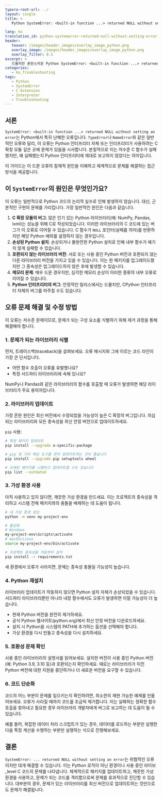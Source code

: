 ```yaml
---
typora-root-url: ../
layout: single
title: >
   Python SystemError: <built-in function ...> returned NULL without setting an error 오류 해결 방법

lang: ko
translation_id: python-systemerror-returned-null-without-setting-error
header:
   teaser: /images/header_images/overlay_image_python.png
   overlay_image: /images/header_images/overlay_image_python.png
   overlay_filter: 0.5
excerpt: >
   드물지만 혼란스러운 Python SystemError: <built-in function ...> returned NULL without setting an error 오류를 해결하세요. 이 가이드는 C 확장 모듈 문제나 손상된 설치와 같은 잠재적 원인을 탐색합니다.
categories:
   - ko_Troubleshooting
tags:
   - Python
   - SystemError
   - C Extension
   - Interpreter
   - Troubleshooting
---
```


## 서론

`SystemError: <built-in function ...> returned NULL without setting an error`는 Python에서 특히 난해한 오류입니다. `TypeError`나 `NameError`와 같은 일반적인 오류와 달리, 이 오류는 Python 인터프리터 자체 또는 인터프리터가 사용하려는 C 확장 모듈 깊은 곳에 문제가 있음을 시사합니다. 본질적으로 이는 저수준 C 함수가 실패했지만, 왜 실패했는지 Python 인터프리터에 제대로 보고하지 않았다는 의미입니다.

이 가이드는 이 드문 오류의 잠재적 원인을 이해하고 체계적으로 문제를 해결하는 접근 방식을 제공합니다.

## 이 `SystemError`의 원인은 무엇인가요?

이 오류는 일반적으로 Python 코드의 논리적 실수로 인해 발생하지 않습니다. 대신, 근본적인 구현의 문제를 가리킵니다. 가장 일반적인 원인은 다음과 같습니다.

1.  **C 확장 모듈의 버그**: 많은 인기 있는 Python 라이브러리(예: NumPy, Pandas, lxml)는 성능을 위해 C로 작성되었습니다. 이러한 라이브러리의 C 코드에 있는 버그가 이 오류로 이어질 수 있습니다. C 함수가 `NULL` 포인터(실패를 의미)를 반환하지만 해당 Python 예외를 설정하지 않는 경우입니다.
2.  **손상된 Python 설치**: 손상되거나 불완전한 Python 설치로 인해 내부 함수가 예기치 않게 실패할 수 있습니다.
3.  **호환되지 않는 라이브러리 버전**: 서로 또는 사용 중인 Python 버전과 호환되지 않는 다른 라이브러리 버전을 가지고 있을 수 있습니다. 이는 한 패키지를 업그레이드했지만 그 종속성은 업그레이드하지 않은 후에 발생할 수 있습니다.
4.  **메모리 문제**: 매우 드문 경우지만, 심각한 메모리 손상이 이러한 종류의 내부 오류로 이어질 수 있습니다.
5.  **Python 인터프리터의 버그**: 안정적인 릴리스에서는 드물지만, CPython 인터프리터 자체의 버그를 마주칠 수도 있습니다.

## 오류 문제 해결 및 수정 방법

이 오류는 저수준 문제이므로, 문제가 되는 구성 요소를 식별하기 위해 제거 과정을 통해 해결해야 합니다.

### 1. 문제가 되는 라이브러리 식별

먼저, 트레이스백(traceback)을 살펴보세요. 오류 메시지와 그에 이르는 코드 라인이 가장 큰 단서입니다.
- 어떤 함수 호출이 오류를 유발했나요?
- 특정 서드파티 라이브러리에 속해 있나요?

NumPy나 Pandas와 같은 라이브러리의 함수를 호출할 때 오류가 발생하면 해당 라이브러리가 주요 용의자입니다.

### 2. 라이브러리 업데이트

가장 흔한 원인은 최신 버전에서 수정되었을 가능성이 높은 C 확장의 버그입니다. 의심되는 라이브러리와 모든 종속성을 최신 안정 버전으로 업데이트하세요.

`pip` 사용:
```bash
# 특정 패키지 업데이트
pip install --upgrade a-specific-package

# pip 및 기타 핵심 도구를 먼저 업데이트하는 것이 좋습니다
pip install --upgrade pip setuptools wheel

# 오래된 패키지를 나열하고 업데이트할 수도 있습니다
pip list --outdated
```

### 3. 가상 환경 사용

아직 사용하고 있지 않다면, 깨끗한 가상 환경을 만드세요. 이는 프로젝트의 종속성을 격리하고 시스템 전체 패키지와의 충돌을 배제하는 데 도움이 됩니다.

```bash
# 새 가상 환경 생성
python -m venv my-project-env

# 활성화
# Windows
my-project-env\Scripts\activate
# macOS/Linux
source my-project-env/bin/activate

# 프로젝트 종속성을 처음부터 설치
pip install -r requirements.txt
```
새 환경에서 오류가 사라지면, 문제는 종속성 충돌일 가능성이 높습니다.

### 4. Python 재설치

라이브러리 업데이트가 작동하지 않으면 Python 설치 자체가 손상되었을 수 있습니다. 서드파티 라이브러리뿐만 아니라 내장 함수에서도 오류가 발생하면 이럴 가능성이 더 높습니다.

-   현재 Python 버전을 완전히 제거하세요.
-   공식 Python 웹사이트(python.org)에서 최신 안정 버전을 다운로드하세요.
-   설치 시 Python을 시스템의 PATH에 추가하는 옵션을 선택해야 합니다.
-   가상 환경을 다시 만들고 종속성을 다시 설치하세요.

### 5. 호환성 문제 확인

사용 중인 라이브러리의 설명서를 읽어보세요. 설치한 버전이 사용 중인 Python 버전(예: Python 3.9, 3.10 등)과 호환되는지 확인하세요. 때로는 라이브러리가 이전 Python 버전에 대한 지원을 중단하거나 더 새로운 버전을 요구할 수 있습니다.

### 6. 코드 단순화

코드의 어느 부분이 문제를 일으키는지 확인하려면, 최소한의 재현 가능한 예제를 만들어보세요. 오류가 사라질 때까지 코드를 조금씩 제거합니다. 이는 실패하는 정확한 함수 호출을 찾아내고 필요한 경우 라이브러리 개발자에게 버그로 보고하는 데 도움이 될 수 있습니다.

예를 들어, 복잡한 데이터 처리 스크립트가 있는 경우, 데이터를 로드하는 부분만 실행한 다음 특정 계산을 수행하는 부분만 실행하는 식으로 진행해보세요.

## 결론

`SystemError: ... returned NULL without setting an error`는 위협적인 오류이지만 대개 해결할 수 있습니다. 이는 Python 로직이 아닌 환경이나 사용 중인 라이브_level C 코드의 문제를 나타냅니다. 체계적으로 패키지를 업데이트하고, 깨끗한 가상 환경을 사용하고, 문제가 되는 코드를 격리함으로써 문제를 효과적으로 진단할 수 있습니다. 대부분의 경우, 문제가 있는 라이브러리를 최신 버전으로 업데이트하는 것만으로도 문제가 해결됩니다.
